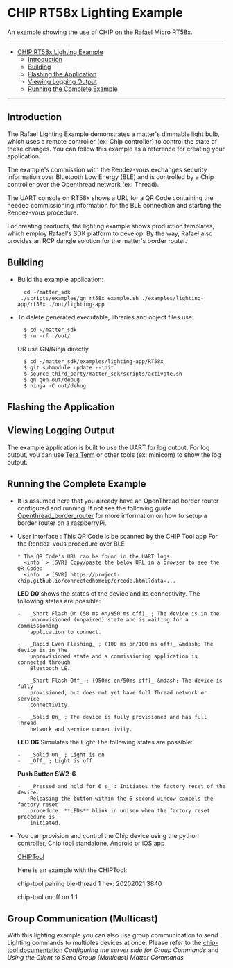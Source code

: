 # CHIP RT58x Lighting Example

An example showing the use of CHIP on the Rafael Micro RT58x.
***
-   [CHIP RT58x Lighting Example](#chip-RT58x-lighting-example)
    -   [Introduction](#Introduction)
    -   [Building](#Building)
    -   [Flashing the Application](#Flashing-the-Application)
    -   [Viewing Logging Output](#Viewing-Logging-Output)
    -   [Running the Complete Example](#Running-the-Complete-Example)
***
<a name="introduction"></a>
## Introduction

The Rafael Lighting Example demonstrates a matter's dimmable light bulb, which uses a remote controller (ex: Chip controller) to control the state of these changes. You can follow this example as a reference for creating your application.

The example's commission with the Rendez-vous exchanges security information over Bluetooth Low Energy (BLE) and is controlled by a Chip controller over the Openthread network (ex: Thread).

The UART console on RT58x shows a URL for a QR Code containing the needed commissioning information for the BLE connection and starting the Rendez-vous procedure.

For creating products, the lighting example shows production templates, which employ Rafael's SDK platform to develop. By the way, Rafael also provides an RCP dangle solution for the matter's border router.

<a name="building"></a>
## Building

<!-- -  ISP -->
<!-- -   Supported hardware: -->

*   Build the example application:

          cd ~/matter_sdk
         ./scripts/examples/gn_rt58x_example.sh ./examples/lighting-app/rt58x ./out/lighting-app

-   To delete generated executable, libraries and object files use:

          $ cd ~/matter_sdk
          $ rm -rf ./out/

    OR use GN/Ninja directly

          $ cd ~/matter_sdk/examples/lighting-app/RT58x
          $ git submodule update --init
          $ source third_party/matter_sdk/scripts/activate.sh
          $ gn gen out/debug
          $ ninja -C out/debug

<!-- *   Build the example as Sleepy End Device (SED) -->
<a name="flashing"></a>

## Flashing the Application

<!-- -   On the command line:

          $ cd ~/connectedhomeip/examples/lighting-app/rt58x
          $ python3 out/debug/chip-rt58x-lighting-example.flash.py

-   Or with the Ozone debugger, just load the .out file. -->

<a name="view-logging"></a>

## Viewing Logging Output

The example application is built to use the UART for log output. For log output, you can use [Tera Term](https://ttssh2.osdn.jp/index.html.en) or other tools (ex: minicom) to show the log output.

<a name="running-complete-example"></a>

## Running the Complete Example

-   It is assumed here that you already have an OpenThread border router configured and running. If not see the following guide [Openthread_border_router](https://github.com/RafaelMicro/matter_sdk/blob/master/docs/guides/openthread_border_router_pi.md) for more information on how to setup a border router on a raspberryPi.

-   User interface : This QR Code is be scanned by the CHIP Tool app For the Rendez-vous procedure over BLE

        * The QR Code's URL can be found in the UART logs.
          <info  > [SVR] Copy/paste the below URL in a browser to see the QR Code:
          <info  > [SVR] https://project-chip.github.io/connectedhomeip/qrcode.html?data=...

    **LED D0** shows the states of the device and its connectivity. The following states are possible:

        -   _Short Flash On (50 ms on/950 ms off)_ ; The device is in the
            unprovisioned (unpaired) state and is waiting for a commissioning
            application to connect.

        -   _Rapid Even Flashing_ ; (100 ms on/100 ms off)_ &mdash; The device is in the
            unprovisioned state and a commissioning application is connected through
            Bluetooth LE.

        -   _Short Flash Off_ ; (950ms on/50ms off)_ &mdash; The device is fully
            provisioned, but does not yet have full Thread network or service
            connectivity.

        -   _Solid On_ ; The device is fully provisioned and has full Thread
            network and service connectivity.

    **LED D6** Simulates the Light The following states are possible:

        -   _Solid On_ ; Light is on
        -   _Off_ ; Light is off

    **Push Button SW2-6**

        -   _Pressed and hold for 6 s_ : Initiates the factory reset of the device.
            Releasing the button within the 6-second window cancels the factory reset
            procedure. **LEDs** blink in unison when the factory reset procedure is
            initiated.

*   You can provision and control the Chip device using the python controller,
    Chip tool standalone, Android or iOS app

    [CHIPTool](https://github.com/project-chip/connectedhomeip/blob/master/examples/chip-tool/README.md)

    Here is an example with the CHIPTool:

    chip-tool pairing ble-thread 1 hex:<operationalDataset> 20202021 3840

    chip-tool onoff on 1 1

<!-- ## OTA Software Update -->

## Group Communication (Multicast)

With this lighting example you can also use group communication to send Lighting
commands to multiples devices at once. Please refer to the
[chip-tool documentation](../../chip-tool/README.md) _Configuring the server
side for Group Commands_ and _Using the Client to Send Group (Multicast) Matter
Commands_
